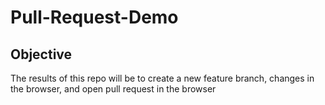 # Pull-Request-Demo
## Objective 
The results of this repo will be to create a new feature branch, changes in the browser, and open pull request in the browser
